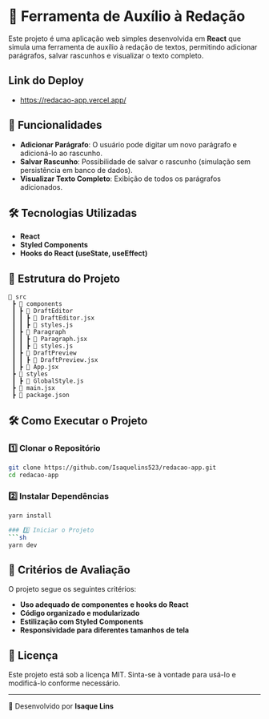 # 🚀 Ferramenta de Auxílio à Redação

Este projeto é uma aplicação web simples desenvolvida em **React** que simula uma ferramenta de auxílio à redação de textos, permitindo adicionar parágrafos, salvar rascunhos e visualizar o texto completo.

## Link do Deploy

- https://redacao-app.vercel.app/

## 📝 Funcionalidades

- **Adicionar Parágrafo**: O usuário pode digitar um novo parágrafo e adicioná-lo ao rascunho.
- **Salvar Rascunho**: Possibilidade de salvar o rascunho (simulação sem persistência em banco de dados).
- **Visualizar Texto Completo**: Exibição de todos os parágrafos adicionados.

## 🛠️ Tecnologias Utilizadas

- **React**
- **Styled Components**
- **Hooks do React (useState, useEffect)**

## 📁 Estrutura do Projeto

```
📂 src
 ┣ 📂 components
 ┃ ┣ 📂 DraftEditor
 ┃ ┃ ┣ 📜 DraftEditor.jsx
 ┃ ┃ ┣ 📜 styles.js
 ┃ ┣ 📂 Paragraph
 ┃ ┃ ┣ 📜 Paragraph.jsx
 ┃ ┃ ┣ 📜 styles.js
 ┃ ┣ 📂 DraftPreview
 ┃ ┃ ┣ 📜 DraftPreview.jsx
 ┃ ┣ 📜 App.jsx
 ┣ 📂 styles
 ┃ ┣ 📜 GlobalStyle.js
 ┣ 📜 main.jsx
 ┣ 📜 package.json
```

## 🛠️ Como Executar o Projeto

### 1️⃣ Clonar o Repositório

```sh
git clone https://github.com/Isaquelins523/redacao-app.git
cd redacao-app
```

### 2️⃣ Instalar Dependências

````sh
yarn install

### 3️⃣ Iniciar o Projeto
```sh
yarn dev
````

## 📌 Critérios de Avaliação

O projeto segue os seguintes critérios:

- **Uso adequado de componentes e hooks do React**
- **Código organizado e modularizado**
- **Estilização com Styled Components**
- **Responsividade para diferentes tamanhos de tela**

## 📄 Licença

Este projeto está sob a licença MIT. Sinta-se à vontade para usá-lo e modificá-lo conforme necessário.

---

🚀 Desenvolvido por **Isaque Lins**
